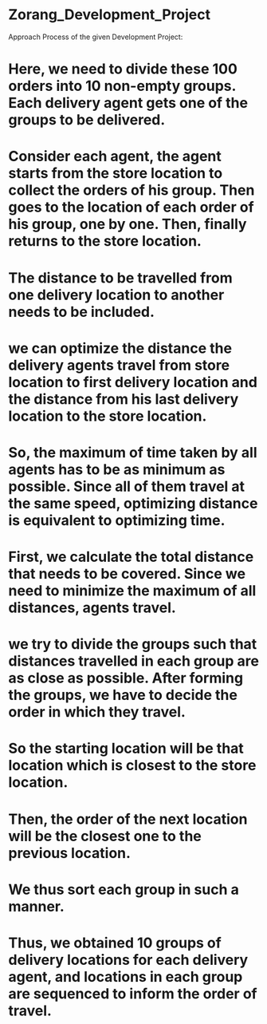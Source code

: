 # Zorang_Development_Project

Approach Process of the given Development Project:

#	Here, we need to divide these 100 orders into 10 non-empty groups. Each delivery agent gets one of the groups to be delivered. 
#	Consider each agent, the agent starts from the store location to collect the orders of his group. Then goes to the location of each order of his group, one by one. Then, finally returns to the store location.
#	The distance to be travelled from one delivery location to another needs to be included.
#	we can optimize the distance the delivery agents travel from store location to first delivery location and the distance from his last delivery location to the store location. 
#	So, the maximum of time taken by all agents has to be as minimum as possible. Since all of them travel at the same speed, optimizing distance is equivalent to optimizing time. 
#	First, we calculate the total distance that needs to be covered. Since we need to minimize the maximum of all distances, agents travel. 
#	we try to divide the groups such that distances travelled in each group are as close as possible. After forming the groups, we have to decide the order in which they travel. 
#	So the starting location will be that location which is closest to the store location. 
#	Then, the order of the next location will be the closest one to the previous location. 
#	We thus sort each group in such a manner.
#	Thus, we obtained 10 groups of delivery locations for each delivery agent, and locations in each group are sequenced to inform the order of travel.

